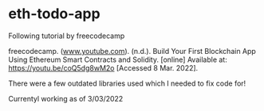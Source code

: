 # eth-todo-app

Following tutorial by freecodecamp

freecodecamp. (www.youtube.com). (n.d.). Build Your First Blockchain App Using Ethereum Smart Contracts and Solidity. [online] Available at: https://youtu.be/coQ5dg8wM2o [Accessed 8 Mar. 2022].

There were a few outdated libraries used which I needed to fix code for!

Currentyl working as of 3/03/2022
